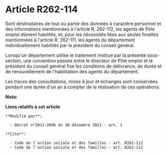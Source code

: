 # Article R262-114

Sont destinataires de tout ou partie des données à caractère personnel et des informations mentionnées à l'article R.
262-112, les agents de Pôle emploi dûment habilités, et, pour les nécessités liées aux seules finalités mentionnées à
l'article R. 262-111, les agents du département individuellement habilités par le président du conseil général. 

Lorsqu'un département utilise le traitement institué par la présente sous-section, une convention passée entre le directeur
de Pôle emploi et le président du conseil général fixe les conditions de délivrance, de durée et de renouvellement de
l'habilitation des agents du département. 

Les traces des consultations, mises à jour et échanges sont conservées pendant une durée d'un an à compter de la réalisation
de ces opérations.

**Nota:**



**Liens relatifs à cet article**

	**Modifié par**:

	  - Décret n°2011-2096 du 30 décembre 2011 - art. 1

	**Cite**:

	  - Code de l'action sociale et des familles - art. R262-111
	  - Code de l'action sociale et des familles - art. R262-112
